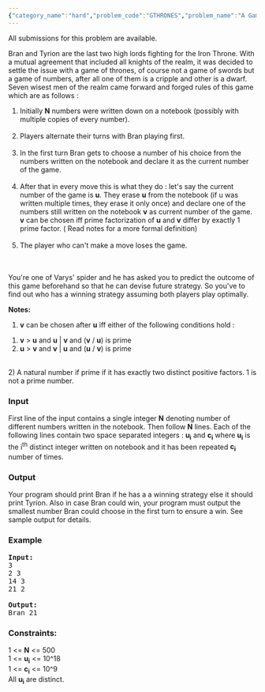 ```yaml
---
{"category_name":"hard","problem_code":"GTHRONES","problem_name":"A Game of Thrones","languages_supported":{"0":"ADA","1":"ASM","2":"BASH","3":"BF","4":"C","5":"C99 strict","6":"CAML","7":"CLOJ","8":"CLPS","9":"CPP 4.3.2","10":"CPP 4.9.2","11":"CPP14","12":"CS2","13":"D","14":"ERL","15":"FORT","16":"FS","17":"GO","18":"HASK","19":"ICK","20":"ICON","21":"JAVA","22":"JS","23":"LISP clisp","24":"LISP sbcl","25":"LUA","26":"NEM","27":"NICE","28":"NODEJS","29":"PAS fpc","30":"PAS gpc","31":"PERL","32":"PERL6","33":"PHP","34":"PIKE","35":"PRLG","36":"PYTH","37":"PYTH 3.4","38":"RUBY","39":"SCALA","40":"SCM guile","41":"SCM qobi","42":"ST","43":"TCL","44":"TEXT","45":"WSPC"},"max_timelimit":1,"source_sizelimit":50000,"problem_author":"yellow_agony","problem_tester":"laycurse","date_added":"8-07-2012","tags":{"0":"aug12","1":"flow","2":"hard","3":"matching","4":"yellow_agony"},"editorial_url":"http://discuss.codechef.com/problems/GTHRONES","time":{"view_start_date":1344677937,"submit_start_date":1344677937,"visible_start_date":1344677400,"end_date":1735669800},"layout":"problem"}
---
```

<span class="solution-visible-txt">All submissions for this problem are available.</span><p>Bran and Tyrion are the last two high lords fighting for the Iron Throne. With a mutual agreement that included all knights of the realm, it was decided to settle the issue with a game of thrones, of course not a game of swords but a game of numbers, after all one of them is a cripple and other is a dwarf. Seven wisest men of the realm came forward and forged rules of this game which are as follows :

<ol>
<li>Initially <b>N</b> numbers were written down on a notebook (possibly with multiple copies of every number).</li><br/>
<li>Players alternate their turns with Bran playing first.</li><br/>
<li>In the first turn Bran gets to choose a number of his choice from the numbers written on the notebook and declare it as the current number of the game. </li><br/>
<li>After that in every move this is what they do : let's say the current number of the game is <b>u</b>. They erase <b>u</b> from the notebook (if u was written multiple times, they erase it only once) and declare one of the numbers still written on the notebook <b>v</b> as current number of the game. <b>v</b> can be chosen iff prime factorization of <b>u</b> and <b>v</b> differ by exactly 1 prime factor. ( Read notes for a more formal definition)</li><br/>
<li>The player who can't make a move loses the game. </li><br/><br/>
</ol>

<p>You're one of Varys' spider and he has asked you to predict the outcome of this game beforehand so that he can devise future strategy. So you've to find out who has a winning strategy assuming both players play optimally.

<p><b>Notes: </b> <br/>

1) <b>v</b> can be chosen after <b>u</b> iff either of the following conditions hold :<br/>

<ol>
<li><b>v</b> > <b>u</b> and <b>u</b> | <b>v</b> and (<b>v</b> / <b>u</b>) is prime <br/></li>
<li><b>u</b> > <b>v</b> and <b>v</b> | <b>u</b> and (<b>u</b> / <b>v</b>) is prime <br/><br/></li>
</ol>
2) A natural number if prime if it has exactly two distinct positive factors. 1 is not a prime number. <br/>

<h3>Input</h3>
<p>First line of the input contains a single integer <b>N</b> denoting number of
different numbers written in the notebook. Then follow <b>N</b> lines. Each of
the following lines contain two space separated integers : <b>u<sub>i</sub></b>
and <b>c<sub>i</sub></b> where <b>u<sub>i</sub></b>
is the i<sup>th</sup> distinct integer written on notebook and it has been repeated <b>c<sub>i</sub></b>
number of times.

<h3>Output</h3>
<p>Your program should print Bran if he has a a winning strategy else it should print Tyrion. Also in case Bran could win, your program must output the smallest number Bran could choose in the first turn to ensure a win. See sample output for details. 

<h3>Example</h3>

<pre>
<b>Input:</b>
3
2 3
14 3
21 2

<b>Output:</b>
Bran 21
</pre>

<h3>Constraints:</h3>
1 <= <b>N</b> <= 500<br/>
1 <= <b>u<sub>i</sub></b>
<= 10^18<br/>
1 <= <b>c<sub>i</sub></b>
<= 10^9<br/>
All <b>u<sub>i</sub></b>
are distinct.<br/>